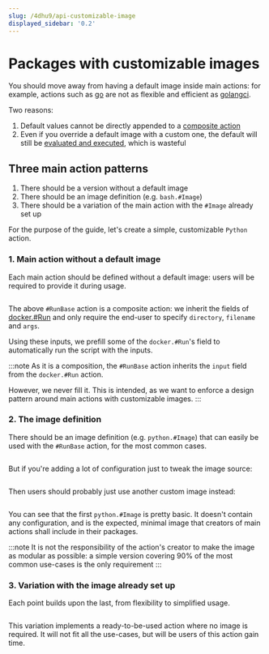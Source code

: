 ```yaml
---
slug: /4dhu9/api-customizable-image
displayed_sidebar: '0.2'
---
```


# Packages with customizable images

You should move away from having a default image inside main actions: for example, actions such as [go](https://github.com/dagger/dagger/blob/d45b946f024c63bcb89d22bd843a011f18d64b69/pkg/universe.dagger.io/go/build.cue#L9-L83) are not as flexible and efficient as [golangci](https://github.com/dagger/dagger/blob/d45b946f024c63bcb89d22bd843a011f18d64b69/pkg/universe.dagger.io/alpha/go/golangci/lint.cue#L17-L48).

Two reasons:

1. Default values cannot be directly appended to a [composite action](/1221/action/#composite-actions)
2. Even if you override a default image with a custom one, the default will still be [evaluated and executed](https://github.com/dagger/dagger/blob/d45b946f024c63bcb89d22bd843a011f18d64b69/pkg/universe.dagger.io/go/build.cue#L34), which is wasteful

## Three main action patterns

1. There should be a version without a default image
2. There should be an image definition (e.g. `bash.#Image`)
3. There should be a variation of the main action with the `#Image` already set up

For the purpose of the guide, let's create a simple, customizable `Python` action.

### 1. Main action without a default image

Each main action should be defined without a default image: users will be required to provide it during usage.

```cue file=../../tests/guides/customizable-image/run_base.cue

```

The above `#RunBase` action is a composite action: we inherit the fields of [docker.#Run](https://github.com/dagger/dagger/blob/main/pkg/universe.dagger.io/docker/run.cue#L11-L70) and only require the end-user to specify `directory`, `filename` and `args`.

Using these inputs, we prefill some of the `docker.#Run`'s field to automatically run the script with the inputs.

:::note
As it is a composition, the `#RunBase` action inherits the `input` field from the `docker.#Run` action.

However, we never fill it. This is intended, as we want to enforce a design pattern around main actions with customizable images.
:::

### 2. The image definition

There should be an image definition (e.g. `python.#Image`) that can easily be used with the `#RunBase` action, for the most common cases.

```cue file=../../tests/guides/customizable-image/image_simple.cue

```

But if you're adding a lot of configuration just to tweak the image source:

```cue file=../../tests/guides/customizable-image/image_configurable.cue

```

Then users should probably just use another custom image instead:

```cue file=../../tests/guides/customizable-image/image_pip.cue

```

You can see that the first `python.#Image` is pretty basic. It doesn't contain any configuration, and is the expected, minimal image that creators of main actions shall include in their packages.

:::note
It is not the responsibility of the action's creator to make the image as modular as possible: a simple version covering 90% of the most common use-cases is the only requirement
:::

### 3. Variation with the image already set up

Each point builds upon the last, from flexibility to simplified usage.

```cue file=../../tests/guides/customizable-image/run.cue

```

This variation implements a ready-to-be-used action where no image is required.
It will not fit all the use-cases, but will be users of this action gain time.
